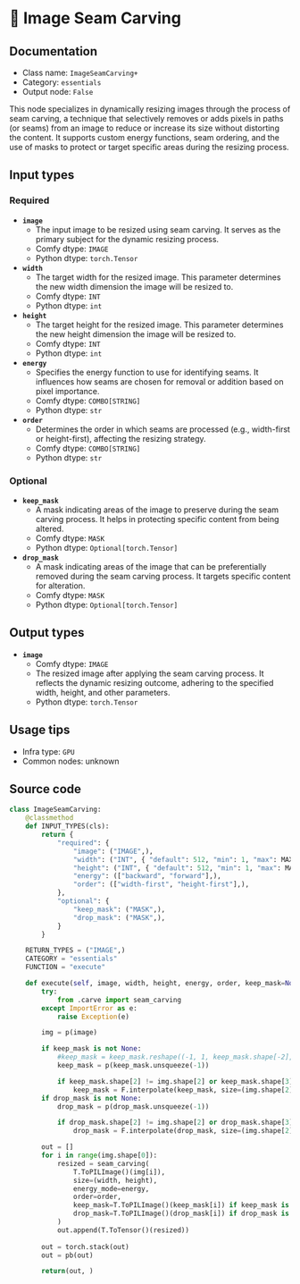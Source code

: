 # 🔧 Image Seam Carving
## Documentation
- Class name: `ImageSeamCarving+`
- Category: `essentials`
- Output node: `False`

This node specializes in dynamically resizing images through the process of seam carving, a technique that selectively removes or adds pixels in paths (or seams) from an image to reduce or increase its size without distorting the content. It supports custom energy functions, seam ordering, and the use of masks to protect or target specific areas during the resizing process.
## Input types
### Required
- **`image`**
    - The input image to be resized using seam carving. It serves as the primary subject for the dynamic resizing process.
    - Comfy dtype: `IMAGE`
    - Python dtype: `torch.Tensor`
- **`width`**
    - The target width for the resized image. This parameter determines the new width dimension the image will be resized to.
    - Comfy dtype: `INT`
    - Python dtype: `int`
- **`height`**
    - The target height for the resized image. This parameter determines the new height dimension the image will be resized to.
    - Comfy dtype: `INT`
    - Python dtype: `int`
- **`energy`**
    - Specifies the energy function to use for identifying seams. It influences how seams are chosen for removal or addition based on pixel importance.
    - Comfy dtype: `COMBO[STRING]`
    - Python dtype: `str`
- **`order`**
    - Determines the order in which seams are processed (e.g., width-first or height-first), affecting the resizing strategy.
    - Comfy dtype: `COMBO[STRING]`
    - Python dtype: `str`
### Optional
- **`keep_mask`**
    - A mask indicating areas of the image to preserve during the seam carving process. It helps in protecting specific content from being altered.
    - Comfy dtype: `MASK`
    - Python dtype: `Optional[torch.Tensor]`
- **`drop_mask`**
    - A mask indicating areas of the image that can be preferentially removed during the seam carving process. It targets specific content for alteration.
    - Comfy dtype: `MASK`
    - Python dtype: `Optional[torch.Tensor]`
## Output types
- **`image`**
    - Comfy dtype: `IMAGE`
    - The resized image after applying the seam carving process. It reflects the dynamic resizing outcome, adhering to the specified width, height, and other parameters.
    - Python dtype: `torch.Tensor`
## Usage tips
- Infra type: `GPU`
- Common nodes: unknown


## Source code
```python
class ImageSeamCarving:
    @classmethod
    def INPUT_TYPES(cls):
        return {
            "required": {
                "image": ("IMAGE",),
                "width": ("INT", { "default": 512, "min": 1, "max": MAX_RESOLUTION, "step": 1, }),
                "height": ("INT", { "default": 512, "min": 1, "max": MAX_RESOLUTION, "step": 1, }),
                "energy": (["backward", "forward"],),
                "order": (["width-first", "height-first"],),
            },
            "optional": {
                "keep_mask": ("MASK",),
                "drop_mask": ("MASK",),
            }
        }

    RETURN_TYPES = ("IMAGE",)
    CATEGORY = "essentials"
    FUNCTION = "execute"

    def execute(self, image, width, height, energy, order, keep_mask=None, drop_mask=None):
        try:
            from .carve import seam_carving
        except ImportError as e:
            raise Exception(e)

        img = p(image)

        if keep_mask is not None:
            #keep_mask = keep_mask.reshape((-1, 1, keep_mask.shape[-2], keep_mask.shape[-1])).movedim(1, -1)
            keep_mask = p(keep_mask.unsqueeze(-1))

            if keep_mask.shape[2] != img.shape[2] or keep_mask.shape[3] != img.shape[3]:
                keep_mask = F.interpolate(keep_mask, size=(img.shape[2], img.shape[3]), mode="bilinear")
        if drop_mask is not None:
            drop_mask = p(drop_mask.unsqueeze(-1))

            if drop_mask.shape[2] != img.shape[2] or drop_mask.shape[3] != img.shape[3]:
                drop_mask = F.interpolate(drop_mask, size=(img.shape[2], img.shape[3]), mode="bilinear")

        out = []
        for i in range(img.shape[0]):
            resized = seam_carving(
                T.ToPILImage()(img[i]),
                size=(width, height), 
                energy_mode=energy,
                order=order,
                keep_mask=T.ToPILImage()(keep_mask[i]) if keep_mask is not None else None,
                drop_mask=T.ToPILImage()(drop_mask[i]) if drop_mask is not None else None,
            )
            out.append(T.ToTensor()(resized))
        
        out = torch.stack(out)
        out = pb(out)

        return(out, )

```
